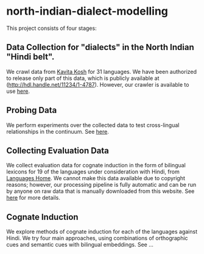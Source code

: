 # north-indian-dialect-modelling

This project consists of four stages:

## Data Collection for "dialects" in the North Indian "Hindi belt".

We crawl data from [Kavita Kosh](http://kavitakosh.org/) for 31 languages. We have been authorized to release only part of this data, which is publicly available at (http://hdl.handle.net/11234/1-4787). However, our crawler is available to use [here](crawlers/). 

## Probing Data

We perform experiments over the collected data to test cross-lingual relationships in the continuum. See [here](stats/).

## Collecting Evaluation Data

We collect evaluation data for cognate induction in the form of bilingual lexicons for 19 of the languages under consideration with Hindi, from [Languages Home](http://languageshome.com/). We cannot make this data available due to copyright reasons; however, our processing pipeline is fully automatic and can be run by anyone on raw data that is manually downloaded from this website. See [here](https://github.com/niyatibafna/north-indian-dialect-modelling/tree/main/evaluation_languages_home) for more details.

## Cognate Induction

We explore methods of cognate induction for each of the languages against Hindi. We try four main approaches, using combinations of orthographic cues and semantic cues with bilingual embeddings. See ...
